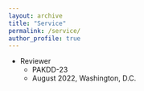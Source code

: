 ```yaml
---
layout: archive
title: "Service"
permalink: /service/
author_profile: true
---
```


* Reviewer
  * PAKDD-23
  * August 2022, Washington, D.C.
